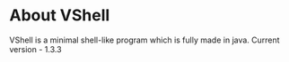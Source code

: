 # About VShell
VShell is a minimal shell-like program which is fully made in java.
Current version - 1.3.3
